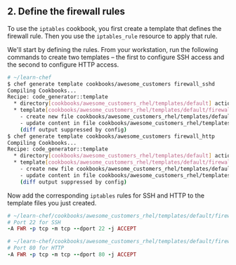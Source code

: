 ## 2. Define the firewall rules

To use the `iptables` cookbook, you first create a template that defines the firewall rule. Then you use the `iptables_rule` resource to apply that rule.

We'll start by defining the rules. From your workstation, run the following commands to create two templates &ndash; the first to configure SSH access and the second to configure HTTP access.

```bash
# ~/learn-chef
$ chef generate template cookbooks/awesome_customers firewall_sshd
Compiling Cookbooks...
Recipe: code_generator::template
  * directory[cookbooks/awesome_customers_rhel/templates/default] action create (up to date)
  * template[cookbooks/awesome_customers_rhel/templates/default/firewall_sshd.erb] action create
    - create new file cookbooks/awesome_customers_rhel/templates/default/firewall_sshd.erb
    - update content in file cookbooks/awesome_customers_rhel/templates/default/firewall_sshd.erb from none to e3b0c4
    (diff output suppressed by config)
$ chef generate template cookbooks/awesome_customers firewall_http
Compiling Cookbooks...
Recipe: code_generator::template
  * directory[cookbooks/awesome_customers_rhel/templates/default] action create (up to date)
  * template[cookbooks/awesome_customers_rhel/templates/default/firewall_http.erb] action create
    - create new file cookbooks/awesome_customers_rhel/templates/default/firewall_http.erb
    - update content in file cookbooks/awesome_customers_rhel/templates/default/firewall_http.erb from none to e3b0c4
    (diff output suppressed by config)
```

Now add the corresponding `iptables` rules for SSH and HTTP to the template files you just created.

```ruby
# ~/learn-chef/cookbooks/awesome_customers_rhel/templates/default/firewall_sshd.erb
# Port 22 for SSH
-A FWR -p tcp -m tcp --dport 22 -j ACCEPT
```

```ruby
# ~/learn-chef/cookbooks/awesome_customers_rhel/templates/default/firewall_http.erb
# Port 80 for HTTP
-A FWR -p tcp -m tcp --dport 80 -j ACCEPT
```
